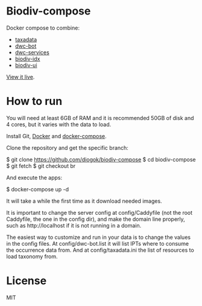 # Biodiv-compose

Docker compose to combine:

- [taxadata](http://github.com/diogok/taxadata)
- [dwc-bot](http://github.com/diogok/dwc-bot)
- [dwc-services](http://github.com/diogok/dwc-services)
- [biodiv-idx](http://github.com/diogok/biodiv-idx)
- [biodiv-ui](http://github.com/diogok/biodiv-ui)

[View it live](http://biodiversity.cloud).

# How to run

You will need at least 6GB of RAM and it is recommended 50GB of disk and 4 cores, but it varies with the data to load.

Install Git, [Docker](https://docs.docker.com/v1.8/installation/ubuntulinux/) and [docker-compose](https://docs.docker.com/compose/install/).

Clone the repository and get the specific branch: 

  $ git clone https://github.com/diogok/biodiv-compose
  $ cd biodiv-compose
  $ git fetch 
  $ git checkout br

And execute the apps:

  $ docker-compose up -d

It will take a while the first time as it download needed images.

It is important to change the server config at config/Caddyfile (not the root Caddyfile, the one in the config dir), and make the domain line properly, such as http://localhost if it is not running in a domain.

The easiest way to customize and run in your data is to change the values in the config files. At config/dwc-bot.list it will list IPTs where to consume the occurrence data from. And at config/taxadata.ini the list of resources to load taxonomy from.

# License

MIT

